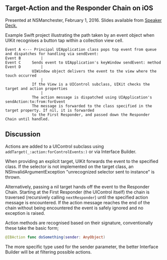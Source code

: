 ## Target-Action and the Responder Chain on iOS

Presented at NSManchester, February 1, 2016. Slides available from [Speaker Deck.](https://speakerdeck.com/sammeadley/target-action-and-the-responder-chain-on-ios)

Example Swift project illustrating the path taken by an event object when UIKit recognises a button tap within a collection view cell.

```
Event A <--- Principal UIApplication class pops top event from queue and dispatches for handling via sendEvent:
Event B     	|
Event C 	Sends event to UIApplication's keyWindow sendEvent: method
Event D 		|
			UIWindow object delivers the event to the view where the touch occurred
				|
			If the View is a UIControl subclass, UIKit checks the target and action properties
				|
			The action message is dispatched using UIApplication's sendAction:to:from:forEvent
			The message is forwarded to the class specified in the target property. If nil, it is forwarded
			to the First Responder, and passed down the Responder Chain until handled.
```

## Discussion

Actions are added to a UIControl subclass using `addTarget(_:action:forControlEvents:)` or via Interface Builder.

When providing an explicit target, UIKit forwards the event to the specified class. If the selector is not implemented on the target class, an NSInvalidArgumentException "unrecognized selector sent to instance" is thrown.

Alternatively, passing a nil target hands off the event to the Responder Chain. Starting at the First Responder (the UIControl itself) the chain is traversed (recursively calling `nextResponder`) until the specified action message is encountered. If the action message reaches the end of the chain without being encountered the event is safely ignored and no exception is raised.

Action methods are recognised based on their signature, conventionally these take the basic form;

```Swift
@IBAction func doSomething(sender: AnyObject)
```

The more specific type used for the sender parameter, the better Interface Builder will be at filtering possible actions.